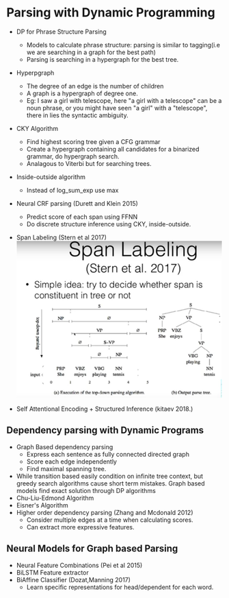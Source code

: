 # Parsing with Dynamic Programming
- DP for Phrase Structure Parsing
    - Models to calculate phrase structure: parsing is similar to tagging(i.e we are searching in a graph for the best path)
    - Parsing is searching in a hypergraph for the best tree.
- Hyperpgraph   
    - The degree of an edge is the number of children
    - A graph is a hypergraph of degree one.
    - Eg: I saw a girl with telescope, here "a girl with a telescope" can be a noun phrase, or you might have seen "a girl" with a "telescope", there in lies the syntactic ambiguity.
- CKY Algorithm
    - Find highest scoring tree given a CFG grammar
    - Create a hypergraph containing all candidates for a binarized grammar, do hypergraph search.
    - Analagous to Viterbi but for searching trees.
- Inside-outside algorithm
    - Instead of log_sum_exp use max
- Neural CRF parsing (Durett and Klein 2015)
    - Predict score of each span using FFNN
    - Do discrete structure inference using CKY, inside-outside.
- Span Labeling (Stern et al 2017)
    <img src='./images/Lecture13/SL.jpg'>

- Self Attentional Encoding + Structured Inference (kitaev 2018.)

## Dependency parsing with Dynamic Programs
- Graph Based dependency parsing
    - Express each sentence as fully connected directed graph
    - Score each edge independently
    - Find maximal spanning tree.
- While transition based easily condition on infinite tree context, but greedy search algorithms cause short term mistakes. Graph based models find exact solution through DP algorithms
- Chu-Liu-Edmond Algorithm
- Eisner's Algorithm
- Higher order dependency parsing (Zhang and Mcdonald 2012)
    - Consider multiple edges at a time when calculating scores.
    - Can extract more expressive features.


## Neural Models for Graph based Parsing
- Neural Feature Combinations (Pei et al 2015)
- BiLSTM Feature extractor
- BiAffine Classifier (Dozat,Manning 2017)
    - Learn specific representations for head/dependent for each word.